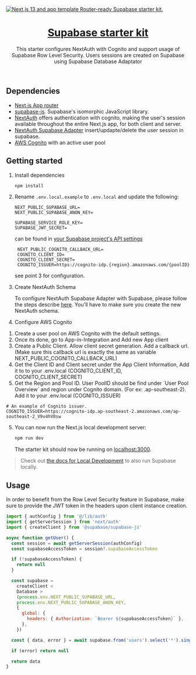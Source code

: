<a href="https://demo-nextjs-with-supabase.vercel.app/">
  <img alt="Next.js 13 and app template Router-ready Supabase starter kit." src="https://demo-nextjs-with-supabase.vercel.app/opengraph-image.png">
  <h1 align="center">Supabase starter kit</h1>
</a>

<p align="center">
 This starter configures NextAuth with Cognito and support usage of Supabase Row Level Security. Users sessions are created on Supabase using Supabase Database Adaptator
</p>

<br/>

## Dependencies

- [Next.js App router](https://nextjs.org)
- [supabase-js](https://supabase.com/docs/reference/javascript). Supabase's
  isomorphic JavaScript library.
- [NextAuth](https://next-auth.js.org/) offers authentication with cognito, making the user's session available throughout the entire Next.js app, for both client and server.
- [NextAuth Supabase Adapter](https://authjs.dev/reference/adapter/supabase) insert/updapte/delete the user session in supabase.
- [AWS Cognito](https://ap-southeast-2.console.aws.amazon.com/console/home?region=ap-southeast-2#) with an active user pool

## Getting started

1. Install dependencies

   ```bash
   npm install
   ```

2. Rename `.env.local.example` to `.env.local` and update the following:

   ```
   NEXT_PUBLIC_SUPABASE_URL=
   NEXT_PUBLIC_SUPABASE_ANON_KEY=

   SUPABASE_SERVICE_ROLE_KEY=
   SUPABASE_JWT_SECRET=
   ```

   can be found in [your Supabase project's API settings](https://app.supabase.com/project/_/settings/api)

   ```
    NEXT_PUBLIC_COGNITO_CALLBACK_URL=
    COGNITO_CLIENT_ID=
    COGNITO_CLIENT_SECRET=
    COGNITO_ISSUER=https://cognito-idp.{region}.amazonaws.com/{poolID}
   ```

   see point 3 for configuration.

3. Create NextAuth Schema

   To configure NextAuth Supabase Adapter with Supabase, please follow the steps describe [here](https://authjs.dev/reference/adapter/supabase). You'll have to make sure you create the new NextAuth schema.

4. Configure AWS Cognito

  <ol>
    <li>Create a user pool on AWS Cognito with the default settings. </li>
    <li>Once its done, go to App-in-Integration and Add new App client</li>
    <li>Create a Public Client. Allow client secret generation. Add a callback url. (Make sure this callback url is exactly the same as variable NEXT_PUBLIC_COGNITO_CALLBACK_URL)</li> 
    <li>Get the Client ID and Client secret under the App Client Information, Add it to to your .env.local (COGNITO_CLIENT_ID, COGNITO_CLIENT_SECRET)</li>
    <li> Get the Region and Pool ID. User PoolID should be find under `User Pool Overview` and region under Cognito domain. (For ex: .ap-southeast-2). Add it to your .env.local (COGNITO_ISSUER) </li>
   </ol>
   
   ```
   # An example of Cognito issuer.
   COGNITO_ISSUER=https://cognito-idp.ap-southeast-2.amazonaws.com/ap-southeast-2_V9v4hV0sw
   ```

5. You can now run the Next.js local development server:

   ```bash
   npm run dev
   ```

   The starter kit should now be running on [localhost:3000](http://localhost:3000/).

> Check out [the docs for Local Development](https://supabase.com/docs/guides/getting-started/local-development) to also run Supabase locally.

## Usage

In order to benefit from the Row Level Security feature in Supabase, make sure to provide the JWT token in the headers upon client instance creation.

```javascript
import { authConfig } from '@/lib/auth'
import { getServerSession } from 'next/auth'
import { createClient } from '@supabase/supabase-js'

async function getUser() {
  const session = await getServerSession(authConfig)
  const supabaseAccessToken = session?.supabaseAccessToken

  if (!supabaseAccessToken) {
    return null
  }

  const supabase =
    createClient <
    Database >
    (process.env.NEXT_PUBLIC_SUPABASE_URL,
    process.env.NEXT_PUBLIC_SUPABASE_ANON_KEY,
    {
      global: {
        headers: { Authorization: `Bearer ${supabaseAccessToken}` },
      },
    })

  const { data, error } = await supabase.from('users').select('*').single()

  if (error) return null

  return data
}
```
